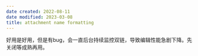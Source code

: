 ```yaml
---
date created: 2022-08-11
date modified: 2023-03-08
title: attachment name formatting
---
```


好用是好用，但是有bug，会一直后台持续监控双链，导致编辑性能急剧下降。先关闭等成熟再用。
